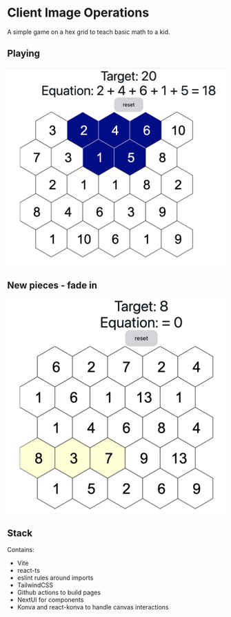 # Client Image Operations

A simple game on a hex grid to teach basic math to a kid.

## Playing

![Alt text](./docs/image.png)

## New pieces - fade in

![Alt text](./docs/image-1.png)

## Stack

Contains:

- Vite
- react-ts
- eslint rules around imports
- TailwindCSS
- Github actions to build pages
- NextUI for components
- Konva and react-konva to handle canvas interactions
